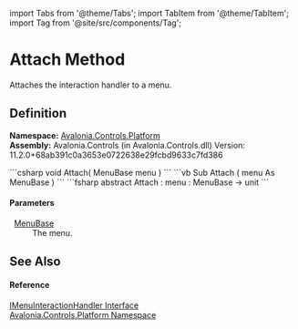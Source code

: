 import Tabs from '@theme/Tabs'; 
import TabItem from '@theme/TabItem'; 
import Tag from '@site/src/components/Tag'; 

# Attach Method


Attaches the interaction handler to a menu.



## Definition
**Namespace:** <a href="N_Avalonia_Controls_Platform">Avalonia.Controls.Platform</a>  
**Assembly:** Avalonia.Controls (in Avalonia.Controls.dll) Version: 11.2.0+68ab391c0a3653e0722638e29fcbd9633c7fd386

<Tabs groupId="api-code-preview">
<TabItem value="csharp" label="C#">
```csharp
void Attach(
	MenuBase menu
)
```
</TabItem>
<TabItem value="vb" label="VB">
```vb
Sub Attach ( 
	menu As MenuBase
)
```
</TabItem>
<TabItem value="fsharp" label="F#">
```fsharp
abstract Attach : 
        menu : MenuBase -> unit 
```
</TabItem>
</Tabs>



#### Parameters
<dl><dt>  <a href="T_Avalonia_Controls_MenuBase">MenuBase</a></dt><dd>The menu.</dd></dl>

## See Also


#### Reference
<a href="T_Avalonia_Controls_Platform_IMenuInteractionHandler">IMenuInteractionHandler Interface</a>  
<a href="N_Avalonia_Controls_Platform">Avalonia.Controls.Platform Namespace</a>  
